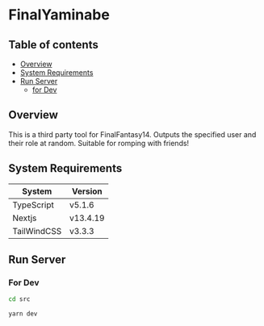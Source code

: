 # FinalYaminabe

## Table of contents

- [Overview](#overview)
- [System Requirements](#system-requirements)
- [Run Server](#run-server)
  - [for Dev](#for-dev)

## Overview

This is a third party tool for FinalFantasy14.
Outputs the specified user and their role at random.
Suitable for romping with friends!

## System Requirements

| System | Version |
| ------ | ------- |
| TypeScript | v5.1.6 |
| Nextjs | v13.4.19 |
| TailWindCSS | v3.3.3 |

## Run Server

### For Dev
```bash
cd src

yarn dev
```
